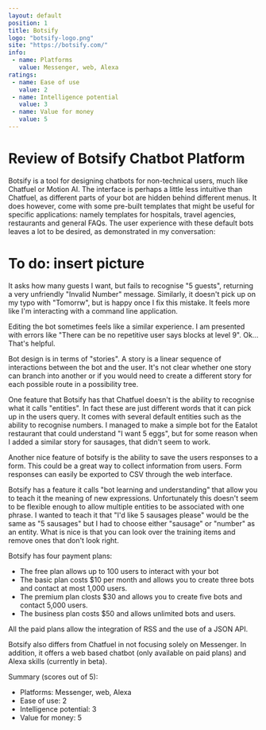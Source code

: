 ```yaml
---
layout: default
position: 1
title: Botsify
logo: "botsify-logo.png"
site: "https://botsify.com/"
info:
 - name: Platforms
   value: Messenger, web, Alexa
ratings:
 - name: Ease of use
   value: 2
 - name: Intelligence potential
   value: 3
 - name: Value for money
   value: 5
---
```


Review of Botsify Chatbot Platform
==================================

Botsify is a tool for designing chatbots for non-technical users, much
like Chatfuel or Motion AI. The interface is perhaps a little less
intuitive than Chatfuel, as different parts of your bot are hidden
behind different menus. It does however, come with some pre-built
templates that might be useful for specific applications: namely
templates for hospitals, travel agencies, restaurants and general
FAQs. The user experience with these default bots leaves a lot to be
desired, as demonstrated in my conversation:

# To do: insert picture

It asks how many guests I want, but fails to recognise "5 guests",
returning a very unfriendly "Invalid Number" message. Similarly, it
doesn't pick up on my typo with "Tomorrw", but is happy once I fix
this mistake. It feels more like I'm interacting with a command line
application.

Editing the bot sometimes feels like a similar experience. I am
presented with errors like "There can be no repetitive user says
blocks at level 9". Ok... That's helpful.

Bot design is in terms of "stories". A story is a linear sequence of
interactions between the bot and the user. It's not clear whether one
story can branch into another or if you would need to create a
different story for each possible route in a possibility tree.

One feature that Botsify has that Chatfuel doesn't is the ability to
recognise what it calls "entities". In fact these are just different
words that it can pick up in the users query. It comes with several
default entities such as the ability to recognise numbers. I managed
to make a simple bot for the Eatalot restaurant that could understand
"I want 5 eggs", but for some reason when I added a similar story for
sausages, that didn't seem to work.

Another nice feature of botsify is the ability to save the users
responses to a form. This could be a great way to collect information
from users. Form responses can easily be exported to CSV through the
web interface.

Botsify has a feature it calls "bot learning and understanding" that
allow you to teach it the meaning of new expressions. Unfortunately
this doesn't seem to be flexible enough to allow multiple entities to
be associated with one phrase. I wanted to teach it that "I'd like 5
sausages please" would be the same as "5 sausages" but I had to choose
either "sausage" or "number" as an entity. What is nice is that you
can look over the training items and remove ones that don't look
right.

Botsify has four payment plans:

 - The free plan allows up to 100 users to interact with your bot
 - The basic plan costs $10 per month and allows you to create three
   bots and contact at most 1,000 users.
 - The premium plan closts $30 and allows you to create five bots and
   contact 5,000 users.
 - The business plan costs $50 and allows unlimited bots and users.
 
All the paid plans allow the integration of RSS and the use of a JSON
API.

Botsify also differs from Chatfuel in not focusing solely on
Messenger. In addition, it offers a web based chatbot (only available
on paid plans) and Alexa skills (currently in beta).

Summary (scores out of 5):

 - Platforms: Messenger, web, Alexa
 - Ease of use: 2
 - Intelligence potential: 3
 - Value for money: 5
